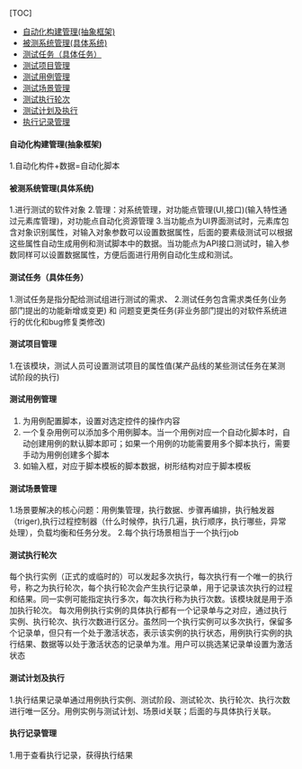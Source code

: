 [TOC]
<!-- TOC -->

- [自动化构建管理(抽象框架)](#自动化构建管理抽象框架)
- [被测系统管理(具体系统)](#被测系统管理具体系统)
- [测试任务（具体任务）](#测试任务具体任务)
- [测试项目管理](#测试项目管理)
- [测试用例管理](#测试用例管理)
- [测试场景管理](#测试场景管理)
- [测试执行轮次](#测试执行轮次)
- [测试计划及执行](#测试计划及执行)
- [执行记录管理](#执行记录管理)

<!-- /TOC -->
#### 自动化构建管理(抽象框架)
1.自动化构件+数据=自动化脚本

#### 被测系统管理(具体系统)
1.进行测试的软件对象
2.管理：对系统管理，对功能点管理(UI,接口)(输入特性通过元素库管理)，对功能点自动化资源管理
3.当功能点为UI界面测试时，元素库包含对象识别属性，对输入对象参数可以设置数据属性，后面的要素级测试可以根据这些属性自动生成用例和测试脚本中的数据。当功能点为API接口测试时，输入参数同样可以设置数据属性，方便后面进行用例自动化生成和测试。

#### 测试任务（具体任务）
1.测试任务是指分配给测试组进行测试的需求、
2.测试任务包含需求类任务(业务部门提出的功能新增或变更) 和 问题变更类任务(非业务部门提出的对软件系统进行的优化和bug修复类修改)

#### 测试项目管理
1.在该模块，测试人员可设置测试项目的属性值(某产品线的某些测试任务在某测试阶段的执行)


#### 测试用例管理
1. 为用例配置脚本，设置对选定控件的操作内容
2. 一个复杂用例可以添加多个用例脚本。当一个用例对应一个自动化脚本时，自动创建用例的默认脚本即可；如果一个用例的功能需要用多个脚本执行，需要手动为用例创建多个脚本
3. 如输入框，对应于脚本模板的脚本数据，树形结构对应于脚本模板

#### 测试场景管理
1.场景要解决的核心问题：用例集管理，执行数据、步骤再编排，执行触发器（triger),执行过程控制器（什么时候停，执行几遍，执行顺序，执行哪些，异常处理），负载均衡和任务分发。
2.每个执行场景相当于一个执行job


#### 测试执行轮次
每个执行实例（正式的或临时的）可以发起多次执行，每次执行有一个唯一的执行号，称之为执行轮次，每个执行轮次会产生执行记录单，用于记录该次执行的过程和结果。同一实例可能指定执行多次，每次执行称为执行次数。该模块就是用于添加执行轮次。
每次用例执行实例的具体执行都有一个记录单与之对应，通过执行实例、执行轮次、执行次数进行区分。虽然同一个执行实例可以多次执行，保留多个记录单，但只有一个处于激活状态，表示该实例的执行状态，用例执行实例的执行结果、数据等以处于激活状态的记录单为准。用户可以挑选某记录单设置为激活状态

#### 测试计划及执行
1.执行结果记录单通过用例执行实例、测试阶段、测试轮次、执行轮次、执行次数进行唯一区分。用例实例与测试计划、场景id关联；后面的与具体执行关联。

#### 执行记录管理
1.用于查看执行记录，获得执行结果
